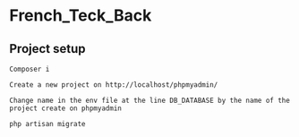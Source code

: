 # French_Teck_Back

## Project setup

```
Composer i
```

```
Create a new project on http://localhost/phpmyadmin/ 
```

```
Change name in the env file at the line DB_DATABASE by the name of the project create on phpmyadmin
```

```
php artisan migrate
```
